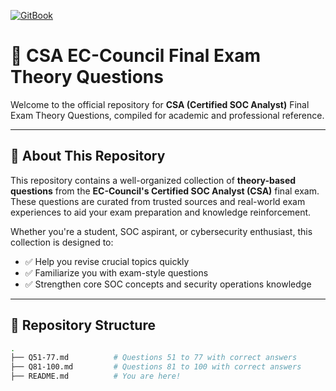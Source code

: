 [![GitBook](https://img.shields.io/static/v1?message=Documented%20on%20GitBook&logo=gitbook&logoColor=ffffff&label=%20&labelColor=5c5c5c&color=3F89A1)](https://cvs-organization.gitbook.io/csa-exam-theory-qs)
# 📘 CSA EC-Council Final Exam Theory Questions

Welcome to the official repository for **CSA (Certified SOC Analyst)** Final Exam Theory Questions, compiled for academic and professional reference.

---

## 📌 About This Repository

This repository contains a well-organized collection of **theory-based questions** from the **EC-Council's Certified SOC Analyst (CSA)** final exam. These questions are curated from trusted sources and real-world exam experiences to aid your exam preparation and knowledge reinforcement.

Whether you're a student, SOC aspirant, or cybersecurity enthusiast, this collection is designed to:

- ✅ Help you revise crucial topics quickly
- ✅ Familiarize you with exam-style questions
- ✅ Strengthen core SOC concepts and security operations knowledge

---

## 📂 Repository Structure

```bash
.
├── Q51-77.md          # Questions 51 to 77 with correct answers
├── Q81-100.md         # Questions 81 to 100 with correct answers
├── README.md          # You are here!
```
